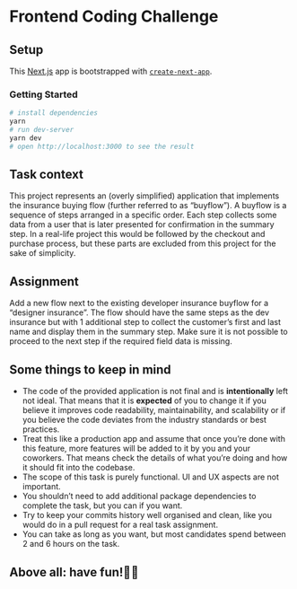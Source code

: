 # Frontend Coding Challenge

## Setup

This [Next.js](https://nextjs.org/) app is bootstrapped with [`create-next-app`](https://github.com/vercel/next.js/tree/canary/packages/create-next-app).

###  Getting Started

```bash
# install dependencies
yarn
# run dev-server
yarn dev
# open http://localhost:3000 to see the result
```

## Task context
This project represents an (overly simplified) application that implements the insurance buying flow (further referred to as “buyflow”). A buyflow is a sequence of steps arranged in a specific order. Each step collects some data from a user that is later presented for confirmation in the summary step. In a real-life project this would be followed by the checkout and purchase process, but these parts are excluded from this project for the sake of simplicity.

## Assignment
Add a new flow next to the existing developer insurance buyflow for a “designer insurance”. The flow should have the same steps as the dev insurance but with 1 additional step to collect the customer’s first and last name and display them in the summary step. Make sure it is not possible to proceed to the next step if the required field data is missing.

## Some things to keep in mind
- The code of the provided application is not final and is **intentionally** left not ideal. That means that it is **expected** of you to change it if you believe it improves code readability, maintainability, and scalability or if you believe the code deviates from the industry standards or best practices.
- Treat this like a production app and assume that once you’re done with this feature, more features will be added to it by you and your coworkers. That means check the details of what you’re doing and how it should fit into the codebase.
- The scope of this task is purely functional. UI and UX aspects are not important.
- You shouldn’t need to add additional package dependencies to complete the task, but you can if you want.
- Try to keep your commits history well organised and clean, like you would do in a pull request for a real task assignment.
- You can take as long as you want, but most candidates spend between 2 and 6 hours on the task.

## Above all: have fun!✌🏻